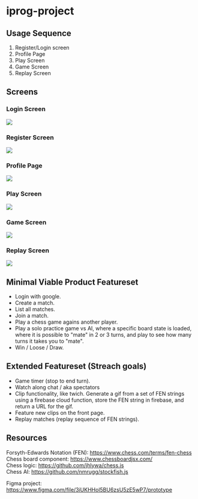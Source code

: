 # iprog-project

## Usage Sequence

1. Register/Login screen
2. Profile Page
3. Play Screen
4. Game Screen
5. Replay Screen

## Screens

### Login Screen

![](./prototype/login_design.PNG)

### Register Screen

![](./prototype/register_design.PNG)

### Profile Page

![](./prototype/profile_design.PNG)

### Play Screen

![](./prototype/play_design.PNG)

### Game Screen

![](./prototype/game_design.PNG)

### Replay Screen

![](./prototype/replay_design.PNG)


## Minimal Viable Product Featureset

* Login with google.
* Create a match.
* List all matches.
* Join a match.
* Play a chess game agains another player.
* Play a solo practice game vs AI, where a specific board state is loaded, where it is possible to "mate" in 2 or 3 turns, and play to see how many turns it takes you to "mate".
* Win / Loose / Draw.


## Extended Featureset (Streach goals)

* Game timer (stop to end turn).
* Watch along chat / aka spectators
* Clip functionality, like twich. Generate a gif from a set of FEN strings using a firebase cloud function, store the FEN string in firebase, and return a URL for the gif.
* Feature new clips on the front page.
* Replay matches (replay sequence of FEN strings).


## Resources

Forsyth-Edwards Notation (FEN): https://www.chess.com/terms/fen-chess <br>
Chess board component: https://www.chessboardjsx.com/ <br>
Chess logic: https://github.com/jhlywa/chess.js <br>
Chess AI: https://github.com/nmrugg/stockfish.js <br>

Figma project: https://www.figma.com/file/3iUKHHol5BU6zsU5zE5wP7/prototype <br>
